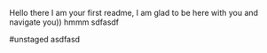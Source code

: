 Hello there I am your first readme, I am glad to be here with you and navigate you))
hmmm
sdfasdf

#unstaged
asdfasd
